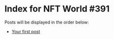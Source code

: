 # Index for NFT World #391
Posts will be displayed in the order below:

- [Your first post](./001-first.md)

